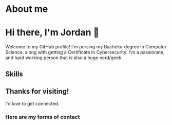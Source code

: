 # About me

# Hi there, I'm Jordan :wave:
Welcome to my GitHub profile! I'm pursing my Bachelor degree in Computer Science, along with getting a Certificate in Cybersecurity. I'm a passionate, and hard working person that is also a huge nerd/geek. 

## Skills

## Thanks for visiting!
I'd love to get connected.
### Here are my forms of contact

